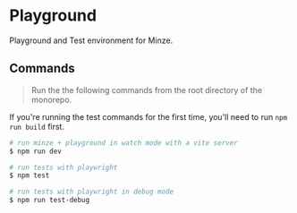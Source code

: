 # Playground

Playground and Test environment for Minze.

## Commands

> Run the the following commands from the root directory of the monorepo.

If you're running the test commands for the first time, you'll need to run `npm run build` first.

```bash
# run minze + playground in watch mode with a vite server
$ npm run dev

# run tests with playwright
$ npm test

# run tests with playwright in debug mode
$ npm run test-debug
```
